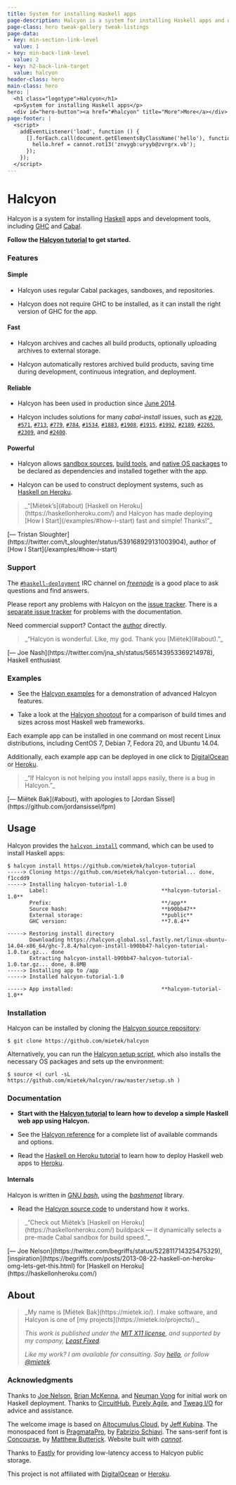 ```yaml
---
title: System for installing Haskell apps
page-description: Halcyon is a system for installing Haskell apps and development tools.
page-class: hero tweak-gallery tweak-listings
page-data:
- key: min-section-link-level
  value: 1
- key: min-back-link-level
  value: 2
- key: h2-back-link-target
  value: halcyon
header-class: hero
main-class: hero
hero: |
  <h1 class="logotype">Halcyon</h1>
  <p>System for installing Haskell apps</p>
  <div id="hero-button"><a href="#halcyon" title="More">More</a></div>
page-footer: |
  <script>
    addEventListener('load', function () {
      [].forEach.call(document.getElementsByClassName('hello'), function (hello) {
        hello.href = cannot.rot13('znvygb:uryyb@zvrgrx.vb');
      });
    });
  </script>
---
```



Halcyon
=======

Halcyon is a system for installing [Haskell](https://haskell.org/) apps and development tools, including [GHC](https://downloads.haskell.org/~ghc/latest/docs/html/users_guide/) and [Cabal](https://haskell.org/cabal/users-guide/).

**Follow the [Halcyon tutorial](/tutorial/) to get started.**


### Features

#### Simple

- Halcyon uses regular Cabal packages, sandboxes, and repositories.

- Halcyon does not require GHC to be installed, as it can install the right version of GHC for the app.


#### Fast

- Halcyon archives and caches all build products, optionally uploading archives to external storage.

- Halcyon automatically restores archived build products, saving time during development, continuous integration, and deployment.


#### Reliable

- Halcyon has been used in production since [June 2014](/examples/#circuithub).

- Halcyon includes solutions for many _cabal-install_ issues, such as [`#220`](https://github.com/haskell/cabal/issues/220),
[`#571`](https://github.com/haskell/cabal/issues/571), [`#713`](https://github.com/haskell/cabal/issues/713), [`#779`](https://github.com/haskell/cabal/issues/779), [`#784`](https://github.com/haskell/cabal/issues/784), [`#1534`](https://github.com/haskell/cabal/issues/1534), [`#1883`](https://github.com/haskell/cabal/issues/1883), [`#1908`](https://github.com/haskell/cabal/issues/1908), [`#1915`](https://github.com/haskell/cabal/issues/1915), [`#1992`](https://github.com/haskell/cabal/issues/1992), [`#2189`](https://github.com/haskell/cabal/issues/2189), [`#2265`](https://github.com/haskell/cabal/issues/2265), [`#2309`](https://github.com/haskell/cabal/issues/2309), and
[`#2400`](https://github.com/haskell/cabal/issues/2400).


#### Powerful

- Halcyon allows [sandbox sources](/reference/#halcyon_sandbox_sources), [build tools](/reference/#halcyon_sandbox_extra_apps), and [native OS packages](/reference/#halcyon_sandbox_extra_os_packages) to be declared as dependencies and installed together with the app.

- Halcyon can be used to construct deployment systems, such as [Haskell on Heroku](https://haskellonheroku.com/).


<aside>
<a class="micro face tristan-sloughter" href="https://twitter.com/t_sloughter/status/539168929131003904"></a>
<blockquote>_“[Miëtek’s](#about) [Haskell on Heroku](https://haskellonheroku.com/) and Halcyon has made deploying [How I Start](/examples/#how-i-start) fast and simple!  Thanks!”_</blockquote>
<p>[— Tristan Sloughter](https://twitter.com/t_sloughter/status/539168929131003904), author of [How I Start](/examples/#how-i-start)</p>
</aside>


### Support

The <a href="irc://chat.freenode.net/haskell-deployment">`#haskell-deployment`</a> IRC channel on [_freenode_](https://freenode.net/) is a good place to ask questions and find answers.

Please report any problems with Halcyon on the [issue tracker](https://github.com/mietek/halcyon/issues).  There is a [separate issue tracker](https://github.com/mietek/halcyon-website/issues) for problems with the documentation.

Need commercial support?  Contact the [author](#about) directly.


<aside>
<a class="micro face joe-nash" href="https://twitter.com/jna_sh/status/565143953369214978"></a>
<blockquote>_“Halcyon is wonderful. Like, my god. Thank you [Miëtek](#about).”_</blockquote>
<p>[— Joe Nash](https://twitter.com/jna_sh/status/565143953369214978), Haskell enthusiast</p>
</aside>


### Examples

- See the [Halcyon examples](/examples/) for a demonstration of advanced Halcyon features.

- Take a look at the [Halcyon shootout](/shootout/) for a comparison of build times and sizes across most Haskell web frameworks.

Each example app can be installed in one command on most recent Linux distributions, including CentOS 7, Debian 7, Fedora 20, and Ubuntu 14.04.

Additionally, each example app can be deployed in one click to [DigitalOcean](https://digitalocean.com) or [Heroku](https://heroku.com/).


<aside>
<a class="micro face mietek" href="#about"></a>
<blockquote>_“If Halcyon is not helping you install apps easily, there is a bug in Halcyon.”_</blockquote>
<p>[— Miëtek Bak](#about), with apologies to [Jordan Sissel](https://github.com/jordansissel/fpm)</p>
</aside>


Usage
-----

Halcyon provides the [`halcyon install`](/reference/#halcyon-install) command, which can be used to install Haskell apps:

```
$ halcyon install https://github.com/mietek/halcyon-tutorial
-----> Cloning https://github.com/mietek/halcyon-tutorial... done, f1ccdd9
-----> Installing halcyon-tutorial-1.0
       Label:                                    **halcyon-tutorial-1.0**
       Prefix:                                   **/app**
       Source hash:                              **b90bb47**
       External storage:                         **public**
       GHC version:                              **7.8.4**

-----> Restoring install directory
       Downloading https://halcyon.global.ssl.fastly.net/linux-ubuntu-14.04-x86_64/ghc-7.8.4/halcyon-install-b90bb47-halcyon-tutorial-1.0.tar.gz... done
       Extracting halcyon-install-b90bb47-halcyon-tutorial-1.0.tar.gz... done, 8.8MB
-----> Installing app to /app
-----> Installed halcyon-tutorial-1.0

-----> App installed:                            **halcyon-tutorial-1.0**
```


### Installation

Halcyon can be installed by cloning the [Halcyon source repository](https://github.com/mietek/halcyon):

```
$ git clone https://github.com/mietek/halcyon
```

Alternatively, you can run the [Halcyon setup script](https://github.com/mietek/halcyon/blob/master/setup.sh), which also installs the necessary OS packages and sets up the environment:

```
$ source <( curl -sL https://github.com/mietek/halcyon/raw/master/setup.sh )
```


### Documentation

- **Start with the [Halcyon tutorial](/tutorial/) to learn how to develop a simple Haskell web app using Halcyon.**

- See the [Halcyon reference](/reference/) for a complete list of available commands and options.

- Read the [Haskell on Heroku tutorial](https://haskellonheroku.com/tutorial/) to learn how to deploy Haskell web apps to [Heroku](https://heroku.com/).


#### Internals

Halcyon is written in [GNU _bash_](https://gnu.org/software/bash/), using the [_bashmenot_](https://bashmenot.mietek.io/) library.

- Read the [Halcyon source code](https://github.com/mietek/halcyon) to understand how it works.


<aside>
<a class="micro face joe-nelson" href="https://twitter.com/begriffs/status/522811714325475329"></a>
<blockquote>_“Check out Miëtek’s [Haskell on Heroku](https://haskellonheroku.com/) buildpack — it dynamically selects a pre-made Cabal sandbox for build speed.”_</blockquote>
<p>[— Joe Nelson](https://twitter.com/begriffs/status/522811714325475329), [inspiration](https://begriffs.com/posts/2013-08-22-haskell-on-heroku-omg-lets-get-this.html) for [Haskell on Heroku](https://haskellonheroku.com/)</p>
</aside>


About
-----

<div class="aside-like">
<a class="face mietek" href="https://mietek.io/"></a>
<blockquote>_My name is [Miëtek Bak](https://mietek.io/).  I make software, and Halcyon is one of [my projects](https://mietek.io/projects/)._

_This work is published under the [MIT X11 license](/license/), and supported by my company, [Least Fixed](https://leastfixed.com/)._

_Like my work?  I am available for consulting.  Say <a class="hello" href="">hello</a>, or follow <a href="https://twitter.com/mietek">@mietek</a>._
</blockquote>
</div>


### Acknowledgments

Thanks to [Joe Nelson](http://begriffs.com/), [Brian McKenna](http://brianmckenna.org/), and [Neuman Vong](https://github.com/luciferous) for initial work on Haskell deployment.  Thanks to [CircuitHub](https://circuithub.com/), [Purely Agile](http://purelyagile.com/), and [Tweag I/O](http://tweag.io/) for advice and assistance.

The welcome image is based on [Altocumulus Cloud](https://flickr.com/photos/kubina/146306532/), by [Jeff Kubina](https://flickr.com/photos/kubina/).  The monospaced font is [PragmataPro](http://fsd.it/fonts/pragmatapro.htm), by [Fabrizio Schiavi](http://fsd.it/).  The sans-serif font is [Concourse](http://practicaltypography.com/concourse.html), by [Matthew Butterick](http://practicaltypography.com/).  Website built with [_cannot_](https://cannot.mietek.io/).

Thanks to [Fastly](https://fastly.com/) for providing low-latency access to Halcyon public storage.

This project is not affiliated with [DigitalOcean](https://digitalocean.com/) or [Heroku](https://heroku.com/).
